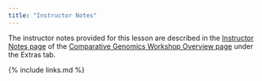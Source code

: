 ```yaml
---
title: "Instructor Notes"
---
```


The instructor notes provided for this lesson are described in the [Instructor Notes page](https://czirion.github.io/comparative-genomics-workshop/guide/index.html)
of the [Comparative Genomics Workshop Overview page](https://czirion.github.io/comparative-genomics-workshop/) under the Extras tab.

{% include links.md %}
